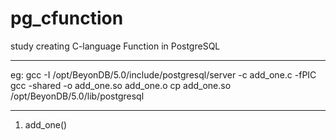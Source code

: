 # pg_cfunction

study creating C-language Function in PostgreSQL

------------------------------------------------
eg:  gcc -I /opt/BeyonDB/5.0/include/postgresql/server -c add_one.c -fPIC
     gcc -shared -o add_one.so add_one.o
     cp  add_one.so  /opt/BeyonDB/5.0/lib/postgresql
     
-----------------------------------------------------     
1. add_one()
